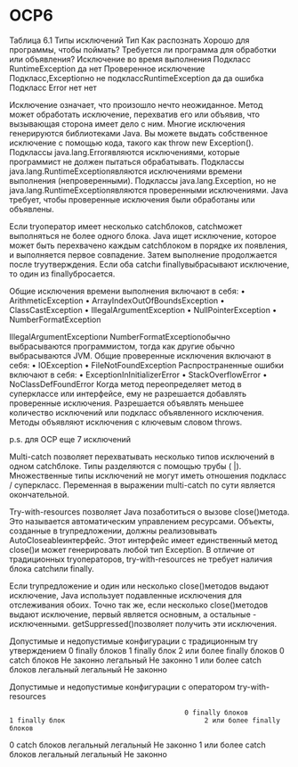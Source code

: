 # OCP6

Таблица 6.1 Типы исключений
Тип   	                                Как распознать                   	Хорошо для программы, чтобы поймать?            	Требуется ли программа для обработки или объявления?
Исключение во время выполнения	        Подкласс RuntimeException	       да	                                              нет
Проверенное исключение	                Подкласс,Exceptionно не подклассRuntimeException	да	                             да
ошибка	                                Подкласс Error	                 нет	                                               нет


Исключение означает, что произошло нечто неожиданное. Метод может обработать исключение, перехватив его или объявив, что вызывающая сторона имеет дело с ним.
Многие исключения генерируются библиотеками Java. Вы можете выдать собственное исключение с помощью кода, такого как throw new Exception().
Подклассы java.lang.Errorявляются исключениями, которые программист не должен пытаться обрабатывать. Подклассы java.lang.RuntimeExceptionявляются исключениями времени выполнения
(непроверенными).
Подклассы java.lang.Exception, но не java.lang.RuntimeExceptionявляются проверенными исключениями. Java требует, чтобы проверенные исключения были обработаны или объявлены.

Если tryоператор имеет несколько catchблоков, catchможет выполняться не более одного блока. Java ищет исключение, которое может быть перехвачено каждым catchблоком
в порядке их появления, и выполняется первое совпадение. Затем выполнение продолжается после tryутверждения. Если оба catchи finallyвыбрасывают исключение,
то один из finallyбросается.

Общие исключения времени выполнения включают в себя:
•	ArithmeticException
•	ArrayIndexOutOfBoundsException
•	ClassCastException
•	IllegalArgumentException
•	NullPointerException
•	NumberFormatException

IllegalArgumentExceptionи NumberFormatExceptionобычно выбрасываются программистом, тогда как другие обычно выбрасываются JVM.
Общие проверенные исключения включают в себя:
•	IOException
•	FileNotFoundException
Распространенные ошибки включают в себя:
•	ExceptionInInitializerError
•	StackOverflowError
•	NoClassDefFoundError
Когда метод переопределяет метод в суперклассе или интерфейсе, ему не разрешается добавлять проверенные исключения.
Разрешается объявлять меньшее количество исключений или подкласс объявленного исключения. Методы объявляют исключения с ключевым словом throws.

р.s. для ОСР еще 7 исключений

Multi-catch
позволяет перехватывать несколько типов исключений в одном catchблоке.
Типы разделяются с помощью трубы ( |). Множественные типы исключений не могут иметь отношения подкласс / суперкласс.
Переменная в выражении multi-catch по сути является окончательной.


Try-with-resources 
позволяет Java позаботиться о вызове close()метода. Это называется автоматическим управлением ресурсами.
Объекты, созданные в tryпредложении, должны реализовывать AutoCloseableинтерфейс.
Этот интерфейс имеет единственный метод close()и может генерировать любой тип Exception. В отличие от традиционных tryоператоров,
try-with-resources не требует наличия блока catchили finally.

Если tryпредложение и один или несколько close()методов выдают исключение, Java использует подавленные исключения для отслеживания обоих.
Точно так же, если несколько close()методов выдают исключение, первый является основным, а остальные - исключенными. getSuppressed()позволяет получить эти исключения.

 Допустимые и недопустимые конфигурации с традиционным try утверждением
	                                            0 finally блоков	                                  1 finally блок	                                 2 или более finally блоков
0  catch блоков	                                   Не законно                                    	легальный	                                       Не законно
1 или более  catch блоков	                        легальный	                                        легальный                                         	Не законно

Допустимые и недопустимые конфигурации с оператором try-with-resources

	                                            0 finally блоков	                                    1 finally блок	                                 2 или более finally блоков
0  catch блоков	                              легальный	                                           легальный	                                       Не законно
1 или более  catch блоков                    	легальный	                                           легальный	                                       Не законно

